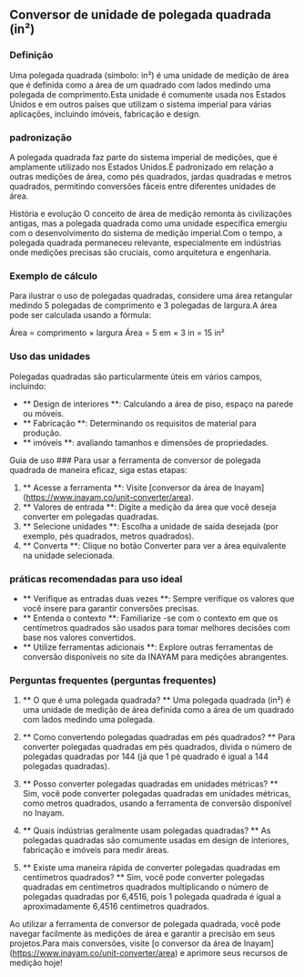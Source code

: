 ## Conversor de unidade de polegada quadrada (in²)

### Definição
Uma polegada quadrada (símbolo: in²) é uma unidade de medição de área que é definida como a área de um quadrado com lados medindo uma polegada de comprimento.Esta unidade é comumente usada nos Estados Unidos e em outros países que utilizam o sistema imperial para várias aplicações, incluindo imóveis, fabricação e design.

### padronização
A polegada quadrada faz parte do sistema imperial de medições, que é amplamente utilizado nos Estados Unidos.É padronizado em relação a outras medições de área, como pés quadrados, jardas quadradas e metros quadrados, permitindo conversões fáceis entre diferentes unidades de área.

História e evolução
O conceito de área de medição remonta às civilizações antigas, mas a polegada quadrada como uma unidade específica emergiu com o desenvolvimento do sistema de medição imperial.Com o tempo, a polegada quadrada permaneceu relevante, especialmente em indústrias onde medições precisas são cruciais, como arquitetura e engenharia.

### Exemplo de cálculo
Para ilustrar o uso de polegadas quadradas, considere uma área retangular medindo 5 polegadas de comprimento e 3 polegadas de largura.A área pode ser calculada usando a fórmula:

Área = comprimento × largura
Área = 5 em × 3 in = 15 in²

### Uso das unidades
Polegadas quadradas são particularmente úteis em vários campos, incluindo:
- ** Design de interiores **: Calculando a área de piso, espaço na parede ou móveis.
- ** Fabricação **: Determinando os requisitos de material para produção.
- ** imóveis **: avaliando tamanhos e dimensões de propriedades.

Guia de uso ###
Para usar a ferramenta de conversor de polegada quadrada de maneira eficaz, siga estas etapas:
1. ** Acesse a ferramenta **: Visite [conversor da área de Inayam] (https://www.inayam.co/unit-converter/area).
2. ** Valores de entrada **: Digite a medição da área que você deseja converter em polegadas quadradas.
3. ** Selecione unidades **: Escolha a unidade de saída desejada (por exemplo, pés quadrados, metros quadrados).
4. ** Converta **: Clique no botão Converter para ver a área equivalente na unidade selecionada.

### práticas recomendadas para uso ideal
- ** Verifique as entradas duas vezes **: Sempre verifique os valores que você insere para garantir conversões precisas.
- ** Entenda o contexto **: Familiarize -se com o contexto em que os centímetros quadrados são usados ​​para tomar melhores decisões com base nos valores convertidos.
- ** Utilize ferramentas adicionais **: Explore outras ferramentas de conversão disponíveis no site da INAYAM para medições abrangentes.

### Perguntas frequentes (perguntas frequentes)

1. ** O que é uma polegada quadrada? **
Uma polegada quadrada (in²) é uma unidade de medição de área definida como a área de um quadrado com lados medindo uma polegada.

2. ** Como convertendo polegadas quadradas em pés quadrados? **
Para converter polegadas quadradas em pés quadrados, divida o número de polegadas quadradas por 144 (já que 1 pé quadrado é igual a 144 polegadas quadradas).

3. ** Posso converter polegadas quadradas em unidades métricas? **
Sim, você pode converter polegadas quadradas em unidades métricas, como metros quadrados, usando a ferramenta de conversão disponível no Inayam.

4. ** Quais indústrias geralmente usam polegadas quadradas? **
As polegadas quadradas são comumente usadas em design de interiores, fabricação e imóveis para medir áreas.

5. ** Existe uma maneira rápida de converter polegadas quadradas em centímetros quadrados? **
Sim, você pode converter polegadas quadradas em centímetros quadrados multiplicando o número de polegadas quadradas por 6,4516, pois 1 polegada quadrada é igual a aproximadamente 6,4516 centímetros quadrados.

Ao utilizar a ferramenta de conversor de polegada quadrada, você pode navegar facilmente às medições de área e garantir a precisão em seus projetos.Para mais conversões, visite [o conversor da área de Inayam] (https://www.inayam.co/unit-converter/area) e aprimore seus recursos de medição hoje!